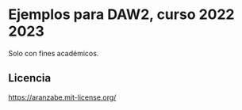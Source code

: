 # Ejemplos para DAW2, curso 2022 2023
Solo con fines académicos.

## Licencia

https://aranzabe.mit-license.org/
